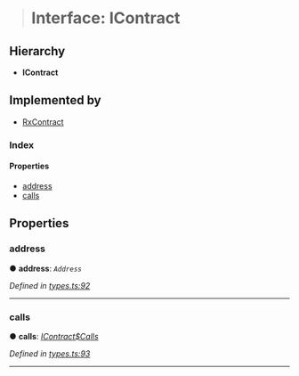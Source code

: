 > # Interface: IContract

## Hierarchy

* **IContract**

## Implemented by

* [RxContract](../classes/_rxcontract_.rxcontract.md)

### Index

#### Properties

* [address](_types_.icontract.md#address)
* [calls](_types_.icontract.md#calls)

## Properties

###  address

● **address**: *`Address`*

*Defined in [types.ts:92](https://github.com/polkadot-js/api/blob/3b8db2e/packages/api-contract/src/types.ts#L92)*

___

###  calls

● **calls**: *[IContract$Calls](_types_.icontract_calls.md)*

*Defined in [types.ts:93](https://github.com/polkadot-js/api/blob/3b8db2e/packages/api-contract/src/types.ts#L93)*

___